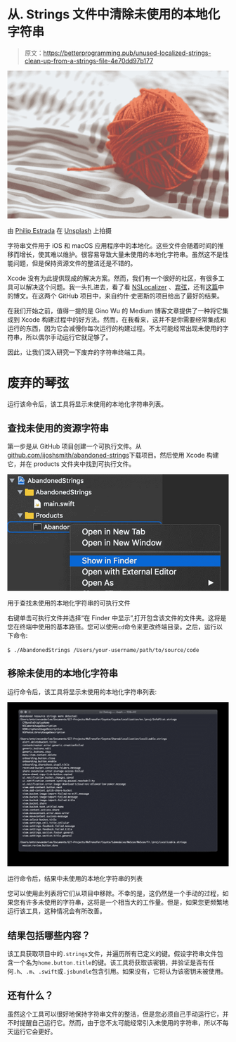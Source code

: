 # 从. Strings 文件中清除未使用的本地化字符串

> 原文：<https://betterprogramming.pub/unused-localized-strings-clean-up-from-a-strings-file-4e70dd97b177>

![](img/0ec46c3f7962a0ad0588489659a7bae3.png)

由 [Philip Estrada](https://unsplash.com/@philipestrada) 在 [Unsplash](https://unsplash.com/photos/vJr3t39a0xw) 上拍摄

字符串文件用于 iOS 和 macOS 应用程序中的本地化。这些文件会随着时间的推移而增长，使其难以维护。很容易导致大量未使用的本地化字符串。虽然这不是性能问题，但是保持资源文件的整洁还是不错的。

Xcode 没有为此提供现成的解决方案。然而，我们有一个很好的社区，有很多工具可以解决这个问题。我一头扎进去，看了看 [NSLocalizer](https://github.com/samdmarshall/nslocalizer) 、[弃弦](https://github.com/ijoshsmith/abandoned-strings)，还有[这篇](https://buildingvts.com/clean-ios-localizable-files-8b910413b985)中的博文。在这两个 GitHub 项目中，来自约什·史密斯的项目给出了最好的结果。

在我们开始之前，值得一提的是 Gino Wu 的 Medium 博客文章提供了一种将它集成到 Xcode 构建过程中的好方法。然而，在我看来，这并不是你需要经常集成和运行的东西，因为它会减慢你每次运行的构建过程。不太可能经常出现未使用的字符串，所以偶尔手动运行它就足够了。

因此，让我们深入研究一下废弃的字符串终端工具。

# 废弃的琴弦

运行该命令后，该工具将显示未使用的本地化字符串列表。

## 查找未使用的资源字符串

第一步是从 GitHub 项目创建一个可执行文件。从[github.com/ijoshsmith/abandoned-strings](https://github.com/ijoshsmith/abandoned-strings)下载项目。然后使用 Xcode 构建它，并在 products 文件夹中找到可执行文件。

![](img/78a682c2257bb610121c8797bb1f5a5d.png)

用于查找未使用的本地化字符串的可执行文件

右键单击可执行文件并选择“在 Finder 中显示”,打开包含该文件的文件夹。这将是您在终端中使用的基本路径。您可以使用`cd`命令来更改终端目录。之后，运行以下命令:

`$ ./AbandonedStrings /Users/your-username/path/to/source/code`

## 移除未使用的本地化字符串

运行命令后，该工具将显示未使用的本地化字符串列表:

![](img/c7defbbbaa9cc146116a9dab7e01cca7.png)

运行命令后，结果中未使用的本地化字符串的列表

您可以使用此列表将它们从项目中移除。不幸的是，这仍然是一个手动的过程，如果您有许多未使用的字符串，这将是一个相当大的工作量。但是，如果您更频繁地运行该工具，这种情况会有所改善。

## 结果包括哪些内容？

该工具获取项目中的`.strings`文件，并遍历所有已定义的键。假设字符串文件包含一个名为`home.button.title`的键。该工具将获取该密钥，并验证是否有任何`.h`、`.m`、`.swift`或`.jsbundle`包含引用。如果没有，它将认为该密钥未被使用。

## 还有什么？

虽然这个工具可以很好地保持字符串文件的整洁，但是您必须自己手动运行它，并不时提醒自己运行它。然而，由于您不太可能经常引入未使用的字符串，所以不每天运行它会更好。